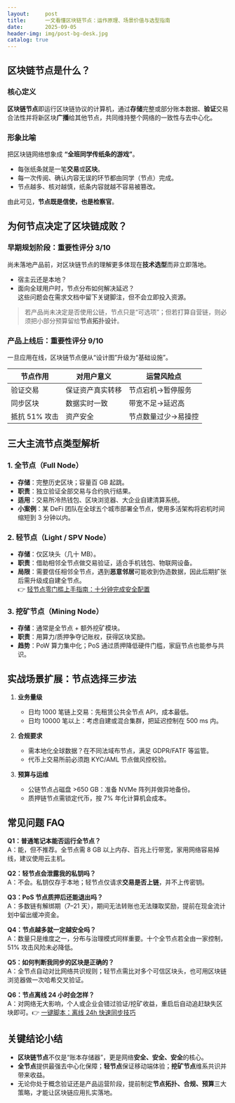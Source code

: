 ```yaml
---
layout:     post
title:      一文看懂区块链节点：运作原理、场景价值与选型指南
date:       2025-09-05
header-img: img/post-bg-desk.jpg
catalog: true
---
```


## 区块链节点是什么？
### 核心定义
**区块链节点**即运行区块链协议的计算机，通过**存储**完整或部分账本数据、**验证**交易合法性并将新区块**广播**给其他节点，共同维持整个网络的一致性与去中心化。

### 形象比喻
把区块链网络想象成 **“全班同学传纸条的游戏”**。  
- 每张纸条就是一笔**交易**或**区块**。  
- 每一次传阅、确认内容无误的环节都由同学（节点）完成。  
- 节点越多、核对越慎，纸条内容就越不容易被篡改。

由此可见，**节点既是信使，也是检察官**。

## 为何节点决定了区块链成败？

### 早期规划阶段：重要性评分 3/10
尚未落地产品前，对区块链节点的理解更多体现在**技术选型**而非立即落地。  
- 宿主云还是本地？  
- 面向全球用户时，节点分布如何解决延迟？  
这些问题会在需求文档中留下关键脚注，但不会立即投入资源。

> 若产品尚未决定是否使用公链，节点只是“可选项”；但若打算自营链，则必须把小部分预算留给**节点拓扑设计**。

### 产品上线后：重要性评分 9/10
一旦应用在线，区块链节点便从“设计图”升级为“基础设施”。  

| 节点作用 | 对用户意义 | 运营风险点 |
|---|---|---|
| 验证交易 | 保证资产真实转移 | 节点宕机→暂停服务 |
| 同步区块 | 数据实时一致 | 带宽不足→延迟高 |
| 抵抗 51% 攻击 | 资产安全 | 节点数量过少→易操控 |

## 三大主流节点类型解析

### 1. 全节点（Full Node）
- **存储**：完整历史区块；容量百 GB 起跳。  
- **职责**：独立验证全部交易与合约执行结果。  
- **适用**：交易所冷热钱包、区块浏览器、大企业自建清算系统。  
- **小案例**：某 DeFi 团队在全球五个城市部署全节点，使用多活架构将宕机时间缩短到 3 分钟以内。

### 2. 轻节点（Light / SPV Node）
- **存储**：仅区块头（几十 MB）。  
- **职责**：借助相邻全节点做交易验证，适合手机钱包、物联网设备。  
- **局限**：需要信任相邻全节点，遇到**恶意邻居**可能收到伪造数据，因此后期扩张后需升级成自建全节点。  
👉 [轻节点零门槛上手指南：十分钟完成安全配置](https://okxdog.com/)  

### 3. 挖矿节点（Mining Node）
- **存储**：通常是全节点 + 额外挖矿模块。  
- **职责**：用算力/质押争夺记账权，获得区块奖励。  
- **趋势**：PoW 算力集中化；PoS 通过质押降低硬件门槛，家庭节点也能参与共识。

## 实战场景扩展：节点选择三步法

1. **业务量级**  
   - 日均 1000 笔链上交易：先租赁公共全节点 API，成本最低。  
   - 日均 10000 笔以上：考虑自建或混合集群，把延迟控制在 500 ms 内。

2. **合规要求**  
   - 需本地化全球数据？在不同法域布节点，满足 GDPR/FATF 等监管。  
   - 代币上交易所前必须跑 KYC/AML 节点做风控校验。

3. **预算与运维**  
   - 公链节点占磁盘 >650 GB：准备 NVMe 阵列并做异地备份。  
   - 质押链节点需锁定代币，按 7% 年化计算机会成本。

## 常见问题 FAQ

**Q1：普通笔记本能否运行全节点？**  
A：能，但不推荐。全节点需 8 GB 以上内存、百兆上行带宽，家用网络容易掉线，建议使用云主机。

**Q2：轻节点会泄露我的私钥吗？**  
A：不会。私钥仅存于本地；轻节点仅请求**交易是否上链**，并不上传密钥。

**Q3：PoS 节点质押后还能退出吗？**  
A：多数链有解绑期（7–21 天），期间无法转账也无法赚取奖励，提前在现金流计划中留出缓冲资金。

**Q4：节点越多就一定越安全吗？**  
A：数量只是维度之一，分布与治理模式同样重要。十个全节点若全由一家控制，51% 攻击风险未必降低。

**Q5：如何判断我同步的区块是正确的？**  
A：全节点自动对比网络共识规则；轻节点需比对多个可信区块头，也可用区块链浏览器做一次哈希交叉验证。

**Q6：节点离线 24 小时会怎样？**  
A：对网络无大影响，个人或企业会错过验证/挖矿收益，重启后自动追赶缺失区块即可。👉 [一键脚本：离线 24h 快速同步技巧](https://okxdog.com/)

## 关键结论小结
- **区块链节点**不仅是“账本存储器”，更是网络**安全、安全、安全**的核心。  
- **全节点**提供最强去中心化保障；**轻节点**保证移动端体验；**挖矿节点**维系共识并带来收益。  
- 无论你处于概念验证还是产品运营阶段，提前制定**节点拓扑、合规、预算**三大策略，才能让区块链应用扎实落地。